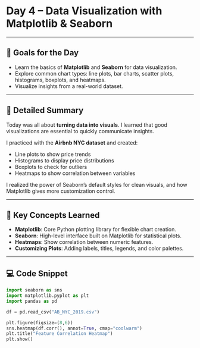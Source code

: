 # Day 4 – Data Visualization with Matplotlib & Seaborn

---

## 🎯 Goals for the Day
- Learn the basics of **Matplotlib** and **Seaborn** for data visualization.
- Explore common chart types: line plots, bar charts, scatter plots, histograms, boxplots, and heatmaps.
- Visualize insights from a real-world dataset.

---

## 📝 Detailed Summary
Today was all about **turning data into visuals**. I learned that good visualizations are essential to quickly communicate insights.  

I practiced with the **Airbnb NYC dataset** and created:
- Line plots to show price trends
- Histograms to display price distributions
- Boxplots to check for outliers
- Heatmaps to show correlation between variables

I realized the power of Seaborn’s default styles for clean visuals, and how Matplotlib gives more customization control.

---

## 🔑 Key Concepts Learned
- **Matplotlib**: Core Python plotting library for flexible chart creation.
- **Seaborn**: High-level interface built on Matplotlib for statistical plots.
- **Heatmaps**: Show correlation between numeric features.
- **Customizing Plots**: Adding labels, titles, legends, and color palettes.

---

## 💻 Code Snippet
```python
import seaborn as sns
import matplotlib.pyplot as plt
import pandas as pd

df = pd.read_csv("AB_NYC_2019.csv")

plt.figure(figsize=(8,6))
sns.heatmap(df.corr(), annot=True, cmap="coolwarm")
plt.title("Feature Correlation Heatmap")
plt.show()
